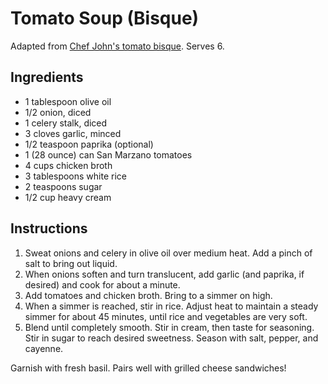 # Tomato Soup (Bisque)

Adapted from [Chef John's tomato bisque](http://foodwishes.blogspot.com/2013/10/tomato-bisque-soup-might-not-count-as.html). Serves 6.

## Ingredients

- 1 tablespoon olive oil
- 1/2 onion, diced
- 1 celery stalk, diced
- 3 cloves garlic, minced
- 1/2 teaspoon paprika (optional)
- 1 (28 ounce) can San Marzano tomatoes
- 4 cups chicken broth
- 3 tablespoons white rice
- 2 teaspoons sugar
- 1/2 cup heavy cream

## Instructions

1. Sweat onions and celery in olive oil over medium heat. Add a pinch of salt to bring out liquid.
2. When onions soften and turn translucent, add garlic (and paprika, if desired) and cook for about a minute.
3. Add tomatoes and chicken broth. Bring to a simmer on high.
4. When a simmer is reached, stir in rice. Adjust heat to maintain a steady simmer for about 45 minutes, until rice and vegetables are very soft.
5. Blend until completely smooth. Stir in cream, then taste for seasoning. Stir in sugar to reach desired sweetness. Season with salt, pepper, and cayenne.

Garnish with fresh basil. Pairs well with grilled cheese sandwiches!
